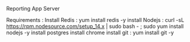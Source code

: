 Reporting App Server


Requirements :
Install Redis : yum install redis -y
install Nodejs : curl -sL https://rpm.nodesource.com/setup_14.x | sudo bash - ; sudo yum install nodejs -y
install postgres
install chrome
install git : yum install git -y



